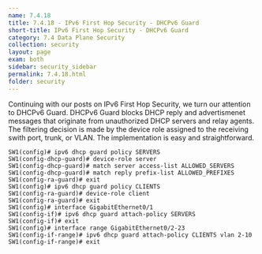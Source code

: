 ```yaml
---
name: 7.4.18
title: 7.4.18 - IPv6 First Hop Security - DHCPv6 Guard
short-title: IPv6 First Hop Security - DHCPv6 Guard
category: 7.4 Data Plane Security
collection: security
layout: page
exam: both
sidebar: security_sidebar
permalink: 7.4.18.html
folder: security
---
```

Continuing with our posts on IPv6 First Hop Security, we turn our attention to DHCPv6 Guard. DHCPv6 Guard blocks DHCP reply and advertismenet messages that originate from unauthorized DHCP servers and relay agents. The filtering decision is made by the device role assigned to the receiving swith port, trunk, or VLAN. The implementation is easy and straightforward.
```
SW1(config)# ipv6 dhcp guard policy SERVERS
SW1(config-dhcp-guard)# device-role server
SW1(config-dhcp-guard)# match server access-list ALLOWED_SERVERS
SW1(config-dhcp-guard)# match reply prefix-list ALLOWED_PREFIXES
SW1(config-ra-guard)# exit
SW1(config)# ipv6 dhcp guard policy CLIENTS
SW1(config-ra-guard)# device-role client
SW1(config-ra-guard)# exit
SW1(config)# interface GigabitEthernet0/1
SW1(config-if)# ipv6 dhcp guard attach-policy SERVERS
SW1(config-if)# exit
SW1(config)# interface range GigabitEthernet0/2-23
SW1(config-if-range)# ipv6 dhcp guard attach-policy CLIENTS vlan 2-10
SW1(config-if-range)# exit
```
